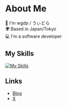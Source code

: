 # About Me

🌱 I'm wgdp / うぃどら<br>
🌍 Based in Japan/Tokyo<br>
💻 I'm a software developer<br>

## My Skills

[![My Skills](https://skillicons.dev/icons?i=cs,go,py,kubernetes,azure,neovim,vscode)](https://skillicons.dev)

## Links

- [Blog](https://wgdp.dev)
- [X](https://x.com/yadonantoka)
